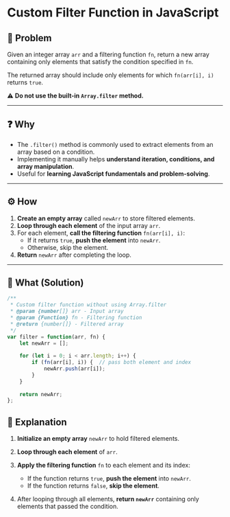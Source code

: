 # Custom Filter Function in JavaScript

## 📝 Problem
Given an integer array `arr` and a filtering function `fn`, return a new array containing only elements that satisfy the condition specified in `fn`.  

The returned array should include only elements for which `fn(arr[i], i)` returns `true`.

⚠️ **Do not use the built-in `Array.filter` method.**

---

## ❓ Why
- The `.filter()` method is commonly used to extract elements from an array based on a condition.  
- Implementing it manually helps **understand iteration, conditions, and array manipulation**.  
- Useful for **learning JavaScript fundamentals and problem-solving**.

---

## ⚙️ How
1. **Create an empty array** called `newArr` to store filtered elements.  
2. **Loop through each element** of the input array `arr`.  
3. For each element, **call the filtering function** `fn(arr[i], i)`:
   - If it returns `true`, **push the element** into `newArr`.  
   - Otherwise, skip the element.  
4. **Return** `newArr` after completing the loop.

---

## 📌 What (Solution)
```js
/**
 * Custom filter function without using Array.filter
 * @param {number[]} arr - Input array
 * @param {Function} fn - Filtering function
 * @return {number[]} - Filtered array
 */
var filter = function(arr, fn) {
    let newArr = [];
    
    for (let i = 0; i < arr.length; i++) {
        if (fn(arr[i], i)) {  // pass both element and index
            newArr.push(arr[i]);
        }
    }
    
    return newArr;
};
```


## 📖 Explanation

1. **Initialize an empty array** `newArr` to hold filtered elements.  

2. **Loop through each element** of `arr`.  

3. **Apply the filtering function** `fn` to each element and its index:  
   - If the function returns `true`, **push the element** into `newArr`.  
   - If the function returns `false`, **skip the element**.  

4. After looping through all elements, **return `newArr`** containing only elements that passed the condition.
